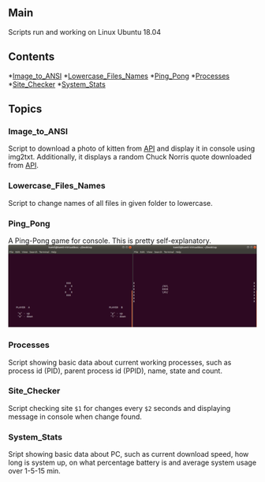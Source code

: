 ## Main
Scripts run and working on Linux Ubuntu 18.04

## Contents
*[Image_to_ANSI](Image_to_ANSI)
*[Lowercase_Files_Names](Lowercase_Files_Names)
*[Ping_Pong](Ping_Pong)
*[Processes](Processes)
*[Site_Checker](Site_Checker)
*[System_Stats](System_Stats)

## Topics
### Image_to_ANSI
Script to download a photo of kitten from [API](https://api.thecatapi.com/v1/images/search) and display it in console using img2txt. Additionally, it displays a random Chuck Norris quote downloaded from [API](http://api.icndb.com/jokes/random).

### Lowercase_Files_Names
Script to change names of all files in given folder to lowercase.

### Ping_Pong
A Ping-Pong game for console. This is pretty self-explanatory.
![](imgs/ping-pong.png)

### Processes
Script showing basic data about current working processes, such as process id (PID), parent process id (PPID), name, state and count.

### Site_Checker
Script checking site `$1` for changes every `$2` seconds and displaying message in console when change found.

### System_Stats
Sript showing basic data about PC, such as current download speed, how long is system up, on what percentage battery is and average system usage over 1-5-15 min.